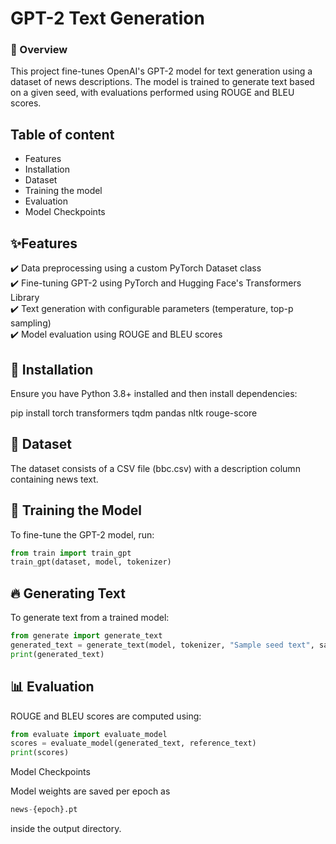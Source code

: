 # GPT-2 Text Generation

### 📌 Overview

This project fine-tunes OpenAI's GPT-2 model for text generation using a dataset of news descriptions. The model is trained to generate text based on a given seed, with evaluations performed using ROUGE and BLEU scores.

## Table of content
* Features
* Installation
* Dataset
* Training the model
* Evaluation
* Model Checkpoints

## ✨Features
✔️ Data preprocessing using a custom PyTorch Dataset class  
✔️ Fine-tuning GPT-2 using PyTorch and Hugging Face's Transformers Library  
✔️ Text generation with configurable parameters (temperature, top-p sampling)  
✔️ Model evaluation using ROUGE and BLEU scores


## 🔧 Installation

Ensure you have Python 3.8+ installed and then install dependencies:

pip install torch transformers tqdm pandas nltk rouge-score

## 📂 Dataset

The dataset consists of a CSV file (bbc.csv) with a description column containing news text.

## 🚀 Training the Model

To fine-tune the GPT-2 model, run:
```python
from train import train_gpt
train_gpt(dataset, model, tokenizer)
```
## 🔥 Generating Text

To generate text from a trained model:
```python
from generate import generate_text
generated_text = generate_text(model, tokenizer, "Sample seed text", samples=1)
print(generated_text)
```
## 📊 Evaluation

ROUGE and BLEU scores are computed using:
```python
from evaluate import evaluate_model
scores = evaluate_model(generated_text, reference_text)
print(scores)
```
Model Checkpoints

Model weights are saved per epoch as 
```python
news-{epoch}.pt 
```
inside  the output directory.



